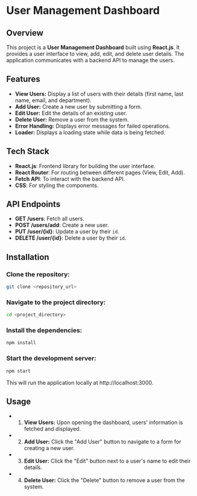 # User Management Dashboard

## Overview
This project is a **User Management Dashboard** built using **React.js**. It provides a user interface to view, add, edit, and delete user details. The application communicates with a backend API to manage the users.

## Features
- **View Users:** Display a list of users with their details (first name, last name, email, and department).
- **Add User:** Create a new user by submitting a form.
- **Edit User:** Edit the details of an existing user.
- **Delete User:** Remove a user from the system.
- **Error Handling:** Displays error messages for failed operations.
- **Loader:** Displays a loading state while data is being fetched.

## Tech Stack
- **React.js**: Frontend library for building the user interface.
- **React Router**: For routing between different pages (View, Edit, Add).
- **Fetch API**: To interact with the backend API.
- **CSS**: For styling the components.

## API Endpoints
- **GET /users**: Fetch all users.
- **POST /users/add**: Create a new user.
- **PUT /user/{id}**: Update a user by their `id`.
- **DELETE /user/{id}**: Delete a user by their `id`.

## Installation

### Clone the repository:
```bash
git clone <repository_url>
```

### Navigate to the project directory:
```bash
cd <project_directory>
```

### Install the dependencies:
```bash
npm install
```
### Start the development server:
```bash
npm start
```
This will run the application locally at http://localhost:3000.

## Usage
- 1. **View Users:** Upon opening the dashboard, users' information is fetched and displayed.

- 2. **Add User:** Click the "Add User" button to navigate to a form for creating a new user.

- 3. **Edit User:** Click the "Edit" button next to a user's name to edit their details.

- 4. **Delete User:** Click the "Delete" button to remove a user from the system.
